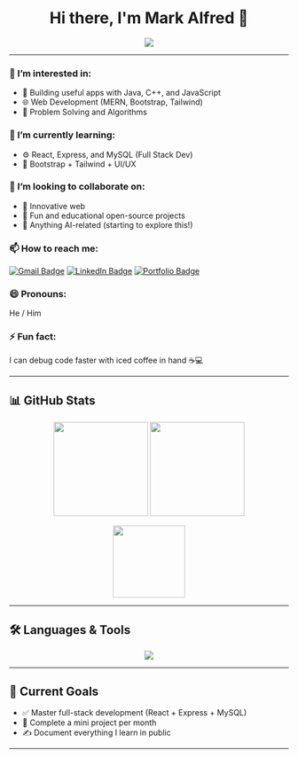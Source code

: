 <h1 align="center">Hi there, I'm Mark Alfred 👋</h1>

<p align="center">
  <img src="https://readme-typing-svg.herokuapp.com/?lines=CS+Student+%7C+Aspiring+Software+Engineer;Lover+of+Code+%26+Innovation;Always+Learning+Something+New!&center=true&width=500&height=45">
</p>

---

### 👀 I’m interested in:
- 🔧 Building useful apps with Java, C++, and JavaScript  
- 🌐 Web Development (MERN, Bootstrap, Tailwind)  
- 🧠 Problem Solving and Algorithms  

### 🌱 I’m currently learning:
- ⚙️ React, Express, and MySQL (Full Stack Dev)
- 🎨 Bootstrap + Tailwind + UI/UX

### 💞️ I’m looking to collaborate on:
- 🚀 Innovative web 
- 🧩 Fun and educational open-source projects
- 🤖 Anything AI-related (starting to explore this!)

### 📫 How to reach me:
[![Gmail Badge](https://img.shields.io/badge/-m4rk4lfredstdy@gmail.com-c14438?style=flat&logo=Gmail&logoColor=white)](mailto:m4rk4lfredstdy@gmail.com)
[![LinkedIn Badge](https://img.shields.io/badge/-LinkedIn-0077b5?style=flat&logo=Linkedin&logoColor=white)](https://www.linkedin.com/feed/)
[![Portfolio Badge](https://img.shields.io/badge/-Portfolio-000?style=flat&logo=Google-Chrome&logoColor=white)](https://yourportfolio.com)

### 😄 Pronouns:
He / Him

### ⚡ Fun fact:
I can debug code faster with iced coffee in hand ☕💻

---

## 📊 GitHub Stats

<p align="center">
  <img src="https://github-readme-stats.vercel.app/api?username=m4rk4lfred&show_icons=true&theme=tokyonight" height="170">
  <img src="https://github-readme-streak-stats.herokuapp.com/?user=m4rk4lfred&theme=tokyonight" height="170">
</p>

<p align="center">
  <img src="https://github-readme-stats.vercel.app/api/top-langs/?username=m4rk4lfred&layout=compact&theme=tokyonight" height="130">
</p>

---

## 🛠️ Languages & Tools

<p align="center">
  <img src="https://skillicons.dev/icons?i=java,cpp,js,react,html,css,tailwind,bootstrap,mysql,git,vscode" />
</p>

---

## 📍 Current Goals
- ✅ Master full-stack development (React + Express + MySQL)
- 📘 Complete a mini project per month
- ✍️ Document everything I learn in public

---

<!---
m4rk4lfred/m4rk4lfred is a ✨ special ✨ repository because its `README.md` appears on your GitHub profile.
--->
